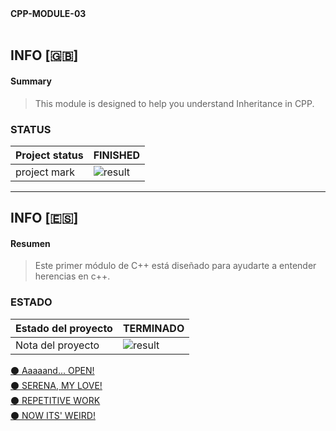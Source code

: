 <summary> <strong>CPP-MODULE-03</strong></summary>
<br>

## INFO [:gb:]

#### Summary
> This module is designed to help you understand Inheritance in CPP.

### STATUS
| Project status | FINISHED          |
|--------------|---------------------------|
| project mark | ![result](https://img.shields.io/badge/RESULT-95%25-green) |

<hr>

## INFO [:es:]

#### Resumen 
> Este primer módulo de C++ está diseñado para ayudarte a entender  herencias en c++.

### ESTADO
| Estado del proyecto | TERMINADO          |
|--------------|---------------------------|
| Nota del proyecto   | ![result](https://img.shields.io/badge/RESULT-95%25-green)  |


<a href="https://github.com/victorFernandezF/CPP_MODULES/tree/main/CPP03/ex00"> ⚫ Aaaaand... OPEN!</a><br>
<a href="https://github.com/victorFernandezF/CPP_MODULES/tree/main/CPP03/ex01"> ⚫ SERENA, MY LOVE!</a><br>
<a href="https://github.com/victorFernandezF/CPP_MODULES/tree/main/CPP03/ex02"> ⚫ REPETITIVE WORK</a><br>
<a href="https://github.com/victorFernandezF/CPP_MODULES/tree/main/CPP03/ex03"> ⚫ NOW ITS' WEIRD!</a><br>